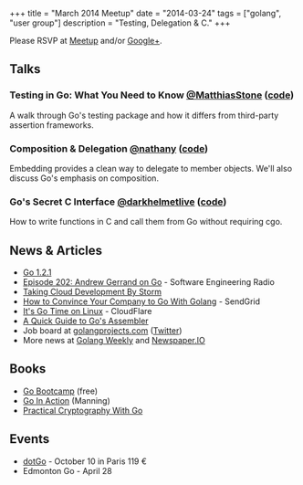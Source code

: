 +++
title = "March 2014 Meetup"
date = "2014-03-24"
tags = ["golang", "user group"]
description = "Testing, Delegation & C."
+++

Please RSVP at [Meetup](http://www.meetup.com/startupedmonton/events/qfwsfhysfbgc/) and/or [Google+](https://plus.google.com/events/crebhlb2rji9rfd5hir5qs9o8is?authkey=CIbY_dfD_qbQcQ). 

## Talks

### Testing in Go: What You Need to Know [@MatthiasStone](https://twitter.com/MatthiasStone) ([code](https://github.com/edmontongo/presentations/tree/master/2014-03/testing-basics))

A walk through Go's testing package and how it differs from third-party assertion frameworks.

### Composition & Delegation [@nathany](https://twitter.com/nathany) ([code](https://github.com/edmontongo/presentations/tree/master/2014-03/composition))

Embedding provides a clean way to delegate to member objects. We'll also discuss Go's emphasis on composition.

### Go's Secret C Interface [@darkhelmetlive](https://twitter.com/darkhelmetlive) ([code](https://github.com/edmontongo/presentations/tree/master/2014-03/asm))

How to write functions in C and call them from Go without requiring cgo.


## News &amp; Articles

* [Go 1.2.1](https://groups.google.com/forum/#!topic/golang-nuts/KLbkfDG5GgU)
* [Episode 202: Andrew Gerrand on Go](http://www.se-radio.net/2014/03/episode-202-andrew-gerrand/) - Software Engineering Radio
* [Taking Cloud Development By Storm](http://readwrite.com/2014/03/21/google-go-golang-programming-language-cloud-development)
* [How to Convince Your Company to Go With Golang](http://sendgrid.com/blog/convince-company-go-golang/) - SendGrid
* [It's Go Time on Linux](http://blog.cloudflare.com/its-go-time-on-linux) - CloudFlare
* [A Quick Guide to Go's Assembler](http://golang.org/doc/asm)
* Job board at [golangprojects.com](http://www.golangprojects.com/) ([Twitter](https://twitter.com/golangprojects))
* More news at [Golang Weekly](http://www.golangweekly.com/) and [Newspaper.IO](http://www.newspaper.io/golang)

## Books 

* [Go Bootcamp](http://www.golangbootcamp.com/) (free)
* [Go In Action](http://www.goinactionbook.com/) (Manning)
* [Practical Cryptography With Go](https://leanpub.com/gocrypto/)

## Events

* [dotGo](http://www.dotgo.eu/) - October 10 in Paris 119 &euro;
* Edmonton Go - April 28
